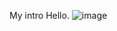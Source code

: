 My intro
Hello.
![image](https://github.com/user-attachments/assets/736c68ae-d2ab-4e07-8059-67e86e460767)

